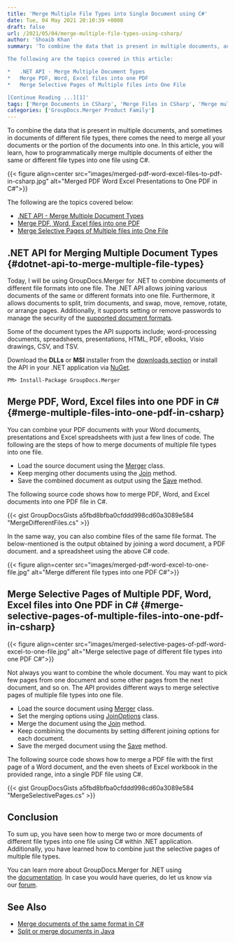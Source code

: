 ```yaml
---
title: 'Merge Multiple File Types into Single Document using C#'
date: Tue, 04 May 2021 20:10:39 +0000
draft: false
url: /2021/05/04/merge-multiple-file-types-using-csharp/
author: 'Shoaib Khan'
summary: 'To combine the data that is present in multiple documents, and sometimes in documents of different file types, there comes the need to merge all your documents or the portion of the documents into one. In this article, you will learn, how to merge multiple documents of either the same or different file types in one file using C#.

The following are the topics covered in this article:

*   .NET API - Merge Multiple Document Types
*   Merge PDF, Word, Excel files into one PDF
*   Merge Selective Pages of Multiple files into One File

[Continue Reading ...][1]'
tags: ['Merge Documents in CSharp', 'Merge Files in CSharp', 'Merge multiple file types in CSharp', 'merge two or more files']
categories: ['GroupDocs.Merger Product Family']
---
```


To combine the data that is present in multiple documents, and sometimes in documents of different file types, there comes the need to merge all your documents or the portion of the documents into one. In this article, you will learn, how to programmatically merge multiple documents of either the same or different file types into one file using C#.



{{< figure align=center src="images/merged-pdf-word-excel-files-to-pdf-in-csharp.jpg" alt="Merged PDF Word Excel Presentations to One PDF in C#">}}


The following are the topics covered below:

*   [.NET API - Merge Multiple Document Types][2]
*   [Merge PDF, Word, Excel files into one PDF][3]
*   [Merge Selective Pages of Multiple files into One File][4]

## .NET API for Merging Multiple Document Types {#dotnet-api-to-merge-multiple-file-types}

Today, I will be using GroupDocs.Merger for .NET to combine documents of different file formats into one file. The .NET API allows joining various documents of the same or different formats into one file. Furthermore, it allows documents to split, trim documents, and swap, move, remove, rotate, or arrange pages. Additionally, it supports setting or remove passwords to manage the security of the [supported document formats][5].

Some of the document types the API supports include; word-processing documents, spreadsheets, presentations, HTML, PDF, eBooks, Visio drawings, CSV, and TSV.

Download the **DLLs** or **MSI** installer from the [downloads section][6] or install the API in your .NET application via [NuGet][7].

```
PM> Install-Package GroupDocs.Merger
```

## Merge PDF, Word, Excel files into one PDF in C# {#merge-multiple-files-into-one-pdf-in-csharp}

You can combine your PDF documents with your Word documents, presentations and Excel spreadsheets with just a few lines of code. The following are the steps of how to merge documents of multiple file types into one file.

*   Load the source document using the [Merger][8] class.
*   Keep merging other documents using the [Join][9] method.
*   Save the combined document as output using the [Save][10] method.

The following source code shows how to merge PDF, Word, and Excel documents into one PDF file in C#.

{{< gist GroupDocsGists a5fbd8bfba0cfddd998cd60a3089e584 "MergeDifferentFiles.cs" >}}

In the same way, you can also combine files of the same file format. The below-mentioned is the output obtained by joining a word document, a PDF document. and a spreadsheet using the above C# code.



{{< figure align=center src="images/merged-pdf-word-excel-to-one-file.jpg" alt="Merge different file types into one PDF C#">}}


## Merge Selective Pages of Multiple PDF, Word, Excel files into One PDF in C# {#merge-selective-pages-of-multiple-files-into-one-pdf-in-csharp}



{{< figure align=center src="images/merged-selective-pages-of-pdf-word-excel-to-one-file.jpg" alt="Merge selective page of different file types into one PDF C#">}}


Not always you want to combine the whole document. You may want to pick few pages from one document and some other pages from the next document, and so on. The API provides different ways to merge selective pages of multiple file types into one file.

*   Load the source document using [Merger][11] class.
*   Set the merging options using [JoinOptions][12] class.
*   Merge the document using the [Join][13] method.
*   Keep combining the documents by setting different joining options for each document.
*   Save the merged document using the [Save][14] method.

The following source code shows how to merge a PDF file with the first page of a Word document, and the even sheets of Excel workbook in the provided range, into a single PDF file using C#.

{{< gist GroupDocsGists a5fbd8bfba0cfddd998cd60a3089e584 "MergeSelectivePages.cs" >}}

## Conclusion

To sum up, you have seen how to merge two or more documents of different file types into one file using C# within .NET application. Additionally, you have learned how to combine just the selective pages of multiple file types.

You can learn more about GroupDocs.Merger for .NET using the [documentation][15]. In case you would have queries, do let us know via our [forum][16].

## See Also

*   [Merge documents of the same format in C#][17]
*   [Split or merge documents in Java][18]







[1]: https://blog.groupdocs.com/2021/05/04/merge-multiple-file-types-using-csharp/
[2]: #dotnet-api-to-merge-multiple-file-types
[3]: #merge-multiple-files-into-one-pdf-in-csharp
[4]: #merge-selective-pages-of-multiple-files-into-one-pdf-in-csharp
[5]: https://docs.groupdocs.com/merger/net/supported-document-formats/
[6]: https://downloads.groupdocs.com/merger/net
[7]: https://www.nuget.org/packages/groupdocs.merger
[8]: https://apireference.groupdocs.com/merger/net/groupdocs.merger/merger
[9]: https://apireference.groupdocs.com/merger/net/groupdocs.merger/merger/methods/join/index
[10]: https://apireference.groupdocs.com/merger/net/groupdocs.merger/merger/methods/save/index
[11]: https://apireference.groupdocs.com/merger/net/groupdocs.merger/merger
[12]: https://apireference.groupdocs.com/merger/net/groupdocs.merger.domain.options/joinoptions
[13]: https://apireference.groupdocs.com/merger/net/groupdocs.merger/merger/methods/join/index
[14]: https://apireference.groupdocs.com/merger/net/groupdocs.merger/merger/methods/save/index
[15]: https://docs.groupdocs.com/merger/net
[16]: https://forum.groupdocs.com/
[17]: https://blog.groupdocs.com/2020/08/19/merge-pdf-word-excel-ppt-files-in-csharp/
[18]: https://blog.groupdocs.com/2020/05/20/merge-pdf-word-excel-powerpoint-documents-in-java/

